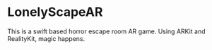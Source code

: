 # LonelyScapeAR
This is a swift based horror escape room AR game. Using ARKit and RealityKit, magic happens.
